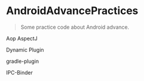 # AndroidAdvancePractices
> Some practice code about Android advance.

Aop AspectJ 

Dynamic Plugin

gradle-plugin

IPC-Binder